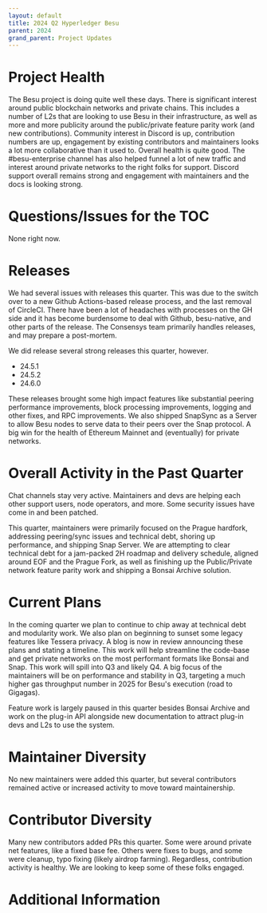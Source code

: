 ```yaml
---
layout: default
title: 2024 Q2 Hyperledger Besu
parent: 2024
grand_parent: Project Updates
---
```


# Project Health

The Besu project is doing quite well these days. There is significant interest around public blockchain networks and private chains. This includes a number of L2s that are looking to use Besu in their infrastructure, as well as more and more publicity around the public/private feature parity work (and new contributions). Community interest in Discord is up, contribution numbers are up, engagement by existing contributors and maintainers looks a lot more collaborative than it used to. Overall health is quite good. The #besu-enterprise channel has also helped funnel a lot of new traffic and interest around private networks to the right folks for support. Discord support overall remains strong and engagement with maintainers and the docs is looking strong. 

# Questions/Issues for the TOC

None right now.

# Releases

We had several issues with releases this quarter. This was due to the switch over to a new Github Actions-based release process, and the last removal of CircleCI. There have been a lot of headaches with processes on the GH side and it has become burdensome to deal with Github, besu-native, and other parts of the release. The Consensys team primarily handles releases, and may prepare a post-mortem.

We did release several strong releases this quarter, however. 

- 24.5.1
- 24.5.2
- 24.6.0 

These releases brought some high impact features like substantial peering performance improvements, block processing improvements, logging and other fixes, and RPC improvements. We also shipped SnapSync as a Server to allow Besu nodes to serve data to their peers over the Snap protocol. A big win for the health of Ethereum Mainnet and (eventually) for private networks. 

# Overall Activity in the Past Quarter

Chat channels stay very active. Maintainers and devs are helping each other support users, node operators, and more. Some security issues have come in and been patched. 

This quarter, maintainers were primarily focused on the Prague hardfork, addressing peering/sync issues and technical debt, shoring up performance, and shipping Snap Server. We are attempting to clear technical debt for a jam-packed 2H roadmap and delivery schedule, aligned around EOF and the Prague Fork, as well as finishing up the Public/Private network feature parity work and shipping a Bonsai Archive solution. 

# Current Plans

In the coming quarter we plan to continue to chip away at technical debt and modularity work. We also plan on beginning to sunset some legacy features like Tessera privacy. A blog is now in review announcing these plans and stating a timeline. This work will help streamline the code-base and get private networks on the most performant formats like Bonsai and Snap. This work will spill into Q3 and likely Q4. A big focus of the maintainers will be on performance and stability in Q3, targeting a much higher gas throughput number in 2025 for Besu's execution (road to Gigagas). 

Feature work is largely paused in this quarter besides Bonsai Archive and work on the plug-in API alongside new documentation to attract plug-in devs and L2s to use the system.

# Maintainer Diversity

No new maintainers were added this quarter, but several contributors remained active or increased activity to move toward maintainership. 

# Contributor Diversity

Many new contributors added PRs this quarter. Some were around private net features, like a fixed base fee. Others were fixes to bugs, and some were cleanup, typo fixing (likely airdrop farming). Regardless, contribution activity is healthy. We are looking to keep some of these folks engaged. 

# Additional Information
